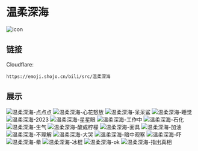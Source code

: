 # 温柔深海
![icon](https://emoji.shojo.cn/bili/src/温柔深海/icon.png)
## 链接
Cloudflare:
```
https://emoji.shojo.cn/bili/src/温柔深海
```
## 展示
![温柔深海-点点点](https://emoji.shojo.cn/bili/src/温柔深海/温柔深海-点点点.png)
![温柔深海-心花怒放](https://emoji.shojo.cn/bili/src/温柔深海/温柔深海-心花怒放.png)
![温柔深海-呆呆鲨](https://emoji.shojo.cn/bili/src/温柔深海/温柔深海-呆呆鲨.png)
![温柔深海-睡觉](https://emoji.shojo.cn/bili/src/温柔深海/温柔深海-睡觉.png)
![温柔深海-2023](https://emoji.shojo.cn/bili/src/温柔深海/温柔深海-2023.png)
![温柔深海-星星眼](https://emoji.shojo.cn/bili/src/温柔深海/温柔深海-星星眼.png)
![温柔深海-工作中](https://emoji.shojo.cn/bili/src/温柔深海/温柔深海-工作中.png)
![温柔深海-石化](https://emoji.shojo.cn/bili/src/温柔深海/温柔深海-石化.png)
![温柔深海-生气](https://emoji.shojo.cn/bili/src/温柔深海/温柔深海-生气.png)
![温柔深海-酸成柠檬](https://emoji.shojo.cn/bili/src/温柔深海/温柔深海-酸成柠檬.png)
![温柔深海-面具](https://emoji.shojo.cn/bili/src/温柔深海/温柔深海-面具.png)
![温柔深海-加油](https://emoji.shojo.cn/bili/src/温柔深海/温柔深海-加油.png)
![温柔深海-不理解](https://emoji.shojo.cn/bili/src/温柔深海/温柔深海-不理解.png)
![温柔深海-大哭](https://emoji.shojo.cn/bili/src/温柔深海/温柔深海-大哭.png)
![温柔深海-暗中观察](https://emoji.shojo.cn/bili/src/温柔深海/温柔深海-暗中观察.png)
![温柔深海-吓](https://emoji.shojo.cn/bili/src/温柔深海/温柔深海-吓.png)
![温柔深海-晕](https://emoji.shojo.cn/bili/src/温柔深海/温柔深海-晕.png)
![温柔深海-冰棍](https://emoji.shojo.cn/bili/src/温柔深海/温柔深海-冰棍.png)
![温柔深海-ok](https://emoji.shojo.cn/bili/src/温柔深海/温柔深海-ok.png)
![温柔深海-指出真相](https://emoji.shojo.cn/bili/src/温柔深海/温柔深海-指出真相.png)
